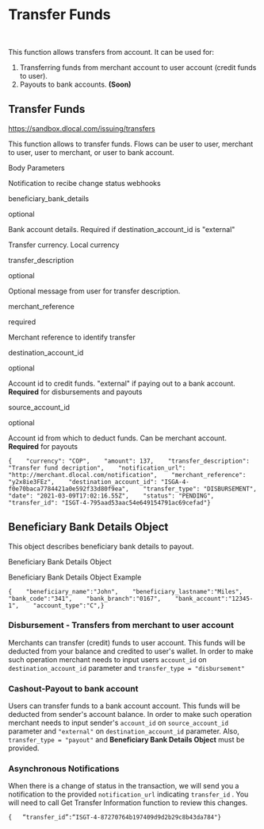 # Transfer Funds

​

This function allows transfers from account. It can be used for:

1. Transferring funds from merchant account to user account \(credit funds to user\).
2. Payouts to bank accounts. **\(Soon\)**

## Transfer Funds <a id="transfer-funds"></a>

https://sandbox.dlocal.com/issuing/transfers

This function allows to transfer funds. Flows can be user to user, merchant to user, user to merchant, or user to bank account.

Body Parameters

Notification to recibe change status webhooks

beneficiary\_bank\_details

optional

Bank account details. Required if destination\_account\_id is "external"

Transfer currency. Local currency

transfer\_description

optional

Optional message from user for transfer description.

merchant\_reference

required

Merchant reference to identify transfer

destination\_account\_id

optional

Account id to credit funds. "external" if paying out to a bank account. **Required** for disbursements and payouts

source\_account\_id

optional

Account id from which to deduct funds. Can be merchant account. **Required** for payouts

```text
{    "currency": "COP",    "amount": 137,    "transfer_description": "Transfer fund decription",    "notification_url": "http://merchant.dlocal.com/notification",    "merchant_reference": "y2x8ie3FEz",    "destination_account_id": "ISGA-4-f0e70baca7784421a0e592f33d80f9ea",    "transfer_type": "DISBURSEMENT",    "date": "2021-03-09T17:02:16.55Z",    "status": "PENDING",    "transfer_id": "ISGT-4-795aad53aac54e649154791ac69cefad"}
```

## Beneficiary Bank Details Object <a id="beneficiary-bank-details-object"></a>

This object describes beneficiary bank details to payout.

Beneficiary Bank Details Object

Beneficiary Bank Details Object Example

```text
{    "beneficiary_name":"John",    "beneficiary_lastname":"Miles",    "bank_code":"341",    "bank_branch":"0167",    "bank_account":"12345-1",    "account_type":"C",}
```

### Disbursement - Transfers from merchant to user account <a id="disbursement-transfers-from-merchant-to-user-account"></a>

Merchants can transfer \(credit\) funds to user account. This funds will be deducted from your balance and credited to user's wallet. In order to make such operation merchant needs to input users `account_id` on `destination_account_id` parameter and `transfer_type = "disbursement"`

### Cashout-Payout to bank account <a id="cashout-payout-to-bank-account"></a>

Users can transfer funds to a bank account account. This funds will be deducted from sender's account balance. In order to make such operation merchant needs to input sender's `account_id` on `source_account_id` parameter and `"external"` on `destination_account_id` parameter. Also, `transfer_type = "payout"` and **Beneficiary Bank Details Object** must be provided.

### Asynchronous Notifications <a id="asynchronous-notifications"></a>

When there is a change of status in the transaction, we will send you a notification to the provided `notification_url` indicating `transfer_id` . You will need to call Get Transfer Information function to review this changes.

```text
{   “transfer_id”:“ISGT-4-87270764b197409d9d2b29c8b43da784"}
```

### ​ <a id="undefined"></a>

